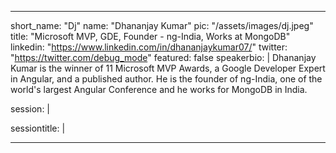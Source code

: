 ---

short_name: "Dj"
name: "Dhananjay Kumar"
pic: "/assets/images/dj.jpeg"
title: "Microsoft MVP, GDE, Founder - ng-India, Works at MongoDB"
linkedin: "https://www.linkedin.com/in/dhananjaykumar07/"
twitter: "https://twitter.com/debug_mode"
featured: false
speakerbio: |
    Dhananjay Kumar is the winner of 11 Microsoft MVP Awards, a Google Developer Expert in Angular, and a published author.
    He is the founder of ng-India, one of the world's largest Angular Conference and he works for MongoDB in India.

session: |
    
sessiontitle: |
    
---